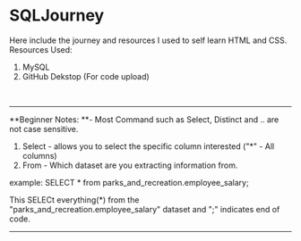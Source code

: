 # SQLJourney


Here include the journey and resources I used to self learn HTML and CSS.<br>
Resources Used:
1. MySQL
3. GitHub Dekstop (For code upload)
<br>

<hr>
**Beginner Notes:
**- Most Command such as Select, Distinct and .. are not case sensitive.<br>



1. Select - allows you to select the specific column interested ("*" - All columns) 
2. From - Which dataset are you extracting information from.

example:
SELECT * from parks_and_recreation.employee_salary;

This SELECt everything(*) from the "parks_and_recreation.employee_salary" dataset and ";" indicates end of code. 
<hr>




